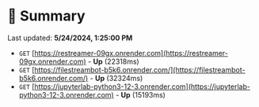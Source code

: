 # 📖 Summary
Last updated: **5/24/2024, 1:25:00 PM**

- `GET` [https://restreamer-09gx.onrender.com](https://restreamer-09gx.onrender.com) - **Up** (22318ms)
- `GET` [https://filestreambot-b5k6.onrender.com/](https://filestreambot-b5k6.onrender.com/) - **Up** (32324ms)
- `GET` [https://jupyterlab-python3-12-3.onrender.com](https://jupyterlab-python3-12-3.onrender.com) - **Up** (15193ms)
